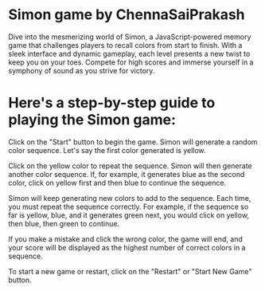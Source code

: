 # Simon game by ChennaSaiPrakash

Dive into the mesmerizing world of Simon, a JavaScript-powered memory game that challenges players to recall colors from start to finish. With a sleek interface and dynamic gameplay, each level presents a new twist to keep you on your toes. Compete for high scores and immerse yourself in a symphony of sound as you strive for 
victory.

# Here's a step-by-step guide to playing the Simon game:

Click on the "Start" button to begin the game. Simon will generate a random color sequence. Let's say the first color generated is yellow.

Click on the yellow color to repeat the sequence. Simon will then generate another color sequence. If, for example, it generates blue as the second color, click on yellow first and then blue to continue the sequence.

Simon will keep generating new colors to add to the sequence. Each time, you must repeat the sequence correctly. For example, if the sequence so far is yellow, blue, and it generates green next, you would click on yellow, then blue, then green to continue.

If you make a mistake and click the wrong color, the game will end, and your score will be displayed as the highest number of correct colors in a sequence.

To start a new game or restart, click on the "Restart" or "Start New Game" button.